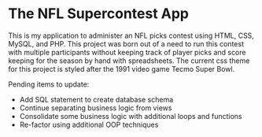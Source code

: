 # The NFL Supercontest App
This is my application to administer an NFL picks contest using HTML, CSS, MySQL, and PHP.  This project was born out of a need to run this contest with multiple participants without keeping track of player picks and score keeping for the season by hand with spreadsheets.  The current css theme for this project is styled after the 1991 video game Tecmo Super Bowl.

Pending items to update:

- Add SQL statement to create database schema
- Continue separating business logic from views
- Consolidate some business logic with additional loops and functions
- Re-factor using additional OOP techniques
